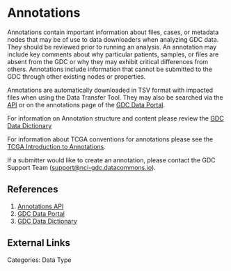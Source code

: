 Annotations
===========================

Annotations contain important information about files, cases, or metadata nodes that may be of use to data downloaders when analyzing GDC data.  They should be reviewed prior to running an analysis.  An annotation may include key comments about why particular patients, samples, or files are absent from the GDC or why they may exhibit critical differences from others. Annotations include information that cannot be submitted to the GDC through other existing nodes or properties.

Annotations are automatically downloaded in TSV format with impacted files when using the Data Transfer Tool.  They may also be searched via the [API](/API/Users_Guide/Search_and_Retrieval/#annotations-endpoint) or on the annotations page of the [GDC Data Portal](https://portal.gdc.cancer.gov/annotations).

For information on Annotation structure and content please review the [GDC Data Dictionary](/Data_Dictionary/viewer/#?view=table-definition-view&id=annotation)

For information about TCGA conventions for annotations please see the [TCGA Introduction to Annotations](Annotations_TCGA/).  

If a submitter would like to create an annotation, please contact the GDC Support Team (support@nci-gdc.datacommons.io).



## References ##
1. [Annotations API](/API/Users_Guide/Search_and_Retrieval/#annotations-endpoint)
2. [GDC Data Portal](https://portal.gdc.cancer.gov/annotations)
3. [GDC Data Dictionary](/Data_Dictionary/viewer/#?view=table-definition-view&id=annotation)


## External Links ##


Categories: Data Type
